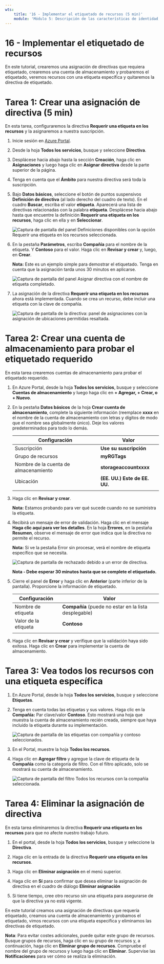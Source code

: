 ```yaml
---
wts:
    title: '16 - Implementar el etiquetado de recursos (5 min)'
    module: 'Módulo 5: Descripción de las características de identidad, gobernanza, privacidad y cumplimiento'
---
```

# 16 - Implementar el etiquetado de recursos

En este tutorial, crearemos una asignación de directivas que requiera etiquetado, crearemos una cuenta de almacenamiento y probaremos el etiquetado, veremos recursos con una etiqueta específica y quitaremos la directiva de etiquetado.

# Tarea 1: Crear una asignación de directiva (5 min)

En esta tarea, configuraremos la directiva **Requerir una etiqueta en los recursos** y la asignaremos a nuestra suscripción. 

1. Inicie sesión en [Azure Portal](https://portal.azure.com).

2. Desde la hoja **Todos los servicios**, busque y seleccione **Directiva**.

3. Desplácese hacia abajo hasta la sección **Creación**, haga clic en **Asignaciones** y luego haga clic en **Asignar directiva** desde la parte superior de la página.

4. Tenga en cuenta que el **Ámbito** para nuestra directiva será toda la suscripción. 

5. Bajo **Datos básicos**, seleccione el botón de puntos suspensivos **Definición de directiva** (al lado derecho del cuadro de texto). En el cuadro **Buscar**, escriba el valor **etiqueta**. Aparecerá una lista de directivas relacionadas con la palabra **etiqueta**. Desplácese hacia abajo hasta que encuentre la definición **Requerir una etiqueta en los recursos**, haga clic en ella y en **Seleccionar**.

   ![Captura de pantalla del panel Definiciones disponibles con la opción Requerir una etiqueta en los recursos seleccionada.](../images/1701.png)

6. En la pestaña **Parámetros**, escriba **Compañía** para el nombre de la etiqueta. Y **Contoso** para el valor. Haga clic en **Revisar y crear** y, luego, en **Crear**.

    **Nota:** Este es un ejemplo simple para demostrar el etiquetado. Tenga en cuenta que la asignación tarda unos 30 minutos en aplicarse. 

    ![Captura de pantalla del panel Asignar directiva con el nombre de etiqueta completado.](../images/1702.png)

7. La asignación de la directiva **Requerir una etiqueta en los recursos** ahora está implementada. Cuando se crea un recurso, debe incluir una etiqueta con la clave de compañía.

   ![Captura de pantalla de la directiva: panel de asignaciones con la asignación de ubicaciones permitidas resaltada.](../images/1703.png)

# Tarea 2: Crear una cuenta de almacenamiento para probar el etiquetado requerido

En esta tarea crearemos cuentas de almacenamiento para probar el etiquetado requerido. 

1. En Azure Portal, desde la hoja **Todos los servicios**, busque y seleccione **Cuentas de almacenamiento** y luego haga clic en **+ Agregar, + Crear, o + Nuevo**.

2. En la pestaña **Datos básicos** de la hoja **Crear cuenta de almacenamiento**, complete la siguiente información (reemplace **xxxx** en el nombre de la cuenta de almacenamiento con letras y dígitos de modo que el nombre sea globalmente único). Deje los valores predeterminados para todo lo demás.

    | Configuración | Valor | 
    | --- | --- |
    | Suscripción | **Use su suscripción** |
    | Grupo de recursos | **myRGTags**  |
    | Nombre de la cuenta de almacenamiento | **storageaccountxxxx** |
    | Ubicación | **(EE. UU.) Este de EE. UU.** |
    | | |

3. Haga clic en **Revisar y crear**. 

    **Nota:** Estamos probando para ver qué sucede cuando no se suministra la etiqueta. 

4. Recibirá un mensaje de error de validación. Haga clic en el mensaje **Haga clic aquí para ver los detalles**. En la hoja **Errores**, en la pestaña **Resumen**, observe el mensaje de error que indica que la directiva no permite el recurso.

    **Nota:** Si ve la pestaña Error sin procesar, verá el nombre de etiqueta específico que se necesita. 

    ![Captura de pantalla de rechazado debido a un error de directiva.](../images/1704.png)

    **Nota - Debe esperar 30 minutos hasta que se complete el etiquetado.** 

5. Cierre el panel de **Error** y haga clic en **Anterior** (parte inferior de la pantalla). Proporcione la información de etiquetado. 

    | Configuración | Valor | 
    | --- | --- |
    | Nombre de etiqueta | **Compañía** (puede no estar en la lista desplegable) |
    | Valor de la etiqueta | **Contoso** |
    | | |

6. Haga clic en **Revisar y crear** y verifique que la validación haya sido exitosa. Haga clic en **Crear** para implementar la cuenta de almacenamiento. 

# Tarea 3: Vea todos los recursos con una etiqueta específica

1. En Azure Portal, desde la hoja **Todos los servicios**, busque y seleccione **Etiquetas**.

2. Tenga en cuenta todas las etiquetas y sus valores. Haga clic en la **Compañía:** Par clave/valor **Contoso**. Esto mostrará una hoja que muestra la cuenta de almacenamiento recién creada, siempre que haya incluido la etiqueta durante su implementación. 

   ![Captura de pantalla de las etiquetas con compañía y contoso seleccionados.](../images/1705.png)

3. En el Portal, muestre la hoja **Todos los recursos**.

4. Haga clic en **Agregar filtro** y agregue la clave de etiqueta de la **Compañía** como la categoría de filtro. Con el filtro aplicado, solo se mostrará su cuenta de almacenamiento.

    ![Captura de pantalla del filtro Todos los recursos con la compañía seleccionada.](../images/1706.png)

# Tarea 4: Eliminar la asignación de directiva

En esta tarea eliminaremos la directiva **Requerir una etiqueta en los recursos** para que no afecte nuestro trabajo futuro. 

1. En el portal, desde la hoja **Todos los servicios**, busque y seleccione la **Directiva**.

2. Haga clic en la entrada de la directiva **Requerir una etiqueta en los recursos**.

3. Haga clic en **Eliminar asignación** en el menú superior.

4. Haga clic en **Sí** para confirmar que desea eliminar la asignación de directiva en el cuadro de diálogo **Eliminar asignación**

5. Si tiene tiempo, cree otro recurso sin una etiqueta para asegurarse de que la directiva ya no está vigente.

En este tutorial creamos una asignación de directivas que requería etiquetado, creamos una cuenta de almacenamiento y probamos el etiquetado, vimos recursos con una etiqueta específica y eliminamos las directivas de etiquetado.


**Nota**: Para evitar costes adicionales, puede quitar este grupo de recursos. Busque grupos de recursos, haga clic en su grupo de recursos y, a continuación, haga clic en **Eliminar grupo de recursos**. Compruebe el nombre del grupo de recursos y luego haga clic en **Eliminar**. Supervise las **Notificaciones** para ver cómo se realiza la eliminación.
